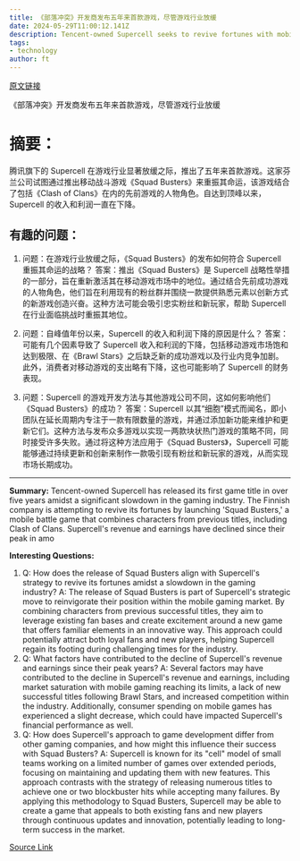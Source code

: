 ```yaml
---
title: 《部落冲突》开发商发布五年来首款游戏，尽管游戏行业放缓
date: 2024-05-29T11:00:12.141Z
description: Tencent-owned Supercell seeks to revive fortunes with mobile battle game ‘Squad Busters’
tags: 
- technology
author: ft
---
```


[原文链接](https://ft.com/content/509aa947-6de9-440d-a257-7961daabe155)

《部落冲突》开发商发布五年来首款游戏，尽管游戏行业放缓

# 摘要：
腾讯旗下的 Supercell 在游戏行业显著放缓之际，推出了五年来首款游戏。这家芬兰公司试图通过推出移动战斗游戏《Squad Busters》来重振其命运，该游戏结合了包括《Clash of Clans》在内的先前游戏的人物角色。自达到顶峰以来，Supercell 的收入和利润一直在下降。

## 有趣的问题：

1. 问题：在游戏行业放缓之际，《Squad Busters》的发布如何符合 Supercell 重振其命运的战略？
   答案：推出《Squad Busters》是 Supercell 战略性举措的一部分，旨在重新激活其在移动游戏市场中的地位。通过结合先前成功游戏的人物角色，他们旨在利用现有的粉丝群并围绕一款提供熟悉元素以创新方式的新游戏创造兴奋。这种方法可能会吸引忠实粉丝和新玩家，帮助 Supercell 在行业面临挑战时重振其地位。

2. 问题：自峰值年份以来，Supercell 的收入和利润下降的原因是什么？
   答案：可能有几个因素导致了 Supercell 收入和利润的下降，包括移动游戏市场饱和达到极限、在《Brawl Stars》之后缺乏新的成功游戏以及行业内竞争加剧。此外，消费者对移动游戏的支出略有下降，这也可能影响了 Supercell 的财务表现。

3. 问题：Supercell 的游戏开发方法与其他游戏公司不同，这如何影响他们《Squad Busters》的成功？
   答案：Supercell 以其“细胞”模式而闻名，即小团队在延长周期内专注于一款有限数量的游戏，并通过添加新功能来维护和更新它们。这种方法与发布众多游戏以实现一两款块状热门游戏的策略不同，同时接受许多失败。通过将这种方法应用于《Squad Busters》，Supercell 可能能够通过持续更新和创新来制作一款吸引现有粉丝和新玩家的游戏，从而实现市场长期成功。

---

**Summary:**
Tencent-owned Supercell has released its first game title in over five years amidst a significant slowdown in the gaming industry. The Finnish company is attempting to revive its fortunes by launching 'Squad Busters,' a mobile battle game that combines characters from previous titles, including Clash of Clans. Supercell's revenue and earnings have declined since their peak in amo

**Interesting Questions:**
1. Q: How does the release of Squad Busters align with Supercell's strategy to revive its fortunes amidst a slowdown in the gaming industry?
   A: The release of Squad Busters is part of Supercell's strategic move to reinvigorate their position within the mobile gaming market. By combining characters from previous successful titles, they aim to leverage existing fan bases and create excitement around a new game that offers familiar elements in an innovative way. This approach could potentially attract both loyal fans and new players, helping Supercell regain its footing during challenging times for the industry.
2. Q: What factors have contributed to the decline of Supercell's revenue and earnings since their peak years?
   A: Several factors may have contributed to the decline in Supercell's revenue and earnings, including market saturation with mobile gaming reaching its limits, a lack of new successful titles following Brawl Stars, and increased competition within the industry. Additionally, consumer spending on mobile games has experienced a slight decrease, which could have impacted Supercell's financial performance as well.
3. Q: How does Supercell's approach to game development differ from other gaming companies, and how might this influence their success with Squad Busters?
   A: Supercell is known for its "cell" model of small teams working on a limited number of games over extended periods, focusing on maintaining and updating them with new features. This approach contrasts with the strategy of releasing numerous titles to achieve one or two blockbuster hits while accepting many failures. By applying this methodology to Squad Busters, Supercell may be able to create a game that appeals to both existing fans and new players through continuous updates and innovation, potentially leading to long-term success in the market.

[Source Link](https://ft.com/content/509aa947-6de9-440d-a257-7961daabe155)

